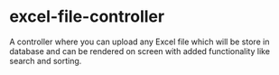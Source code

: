 # excel-file-controller
A controller where you can upload any Excel file which will be store in database and can be rendered on screen with added functionality like search and sorting.
